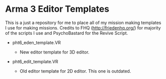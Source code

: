 # Arma 3 Editor Templates

This is a just a repository for me to place all of my mission making templates I use for making missions. Credits to FHQ (http://friedenhq.org/) for majority of the scripts I use and PsychoBastard for the Revive Script. 

* pht6_eden_template.VR
  * New editor template for 3D editor.

* pht6_edit_template.VR
  * Old editor template for 2D editor. This one is outdated.